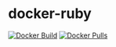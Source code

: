 # docker-ruby
[![Docker Build](https://img.shields.io/docker/automated/eleidan/ruby.svg?style=flat-square)](https://hub.docker.com/r/eleidan/ruby/)
[![Docker Pulls](https://img.shields.io/docker/pulls/eleidan/ruby.svg?style=flat-square)](https://hub.docker.com/r/eleidan/ruby/)
